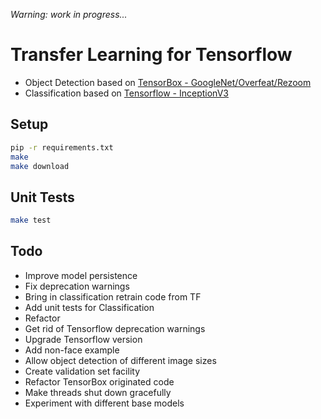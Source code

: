 
_Warning: work in progress..._

# Transfer Learning for Tensorflow

* Object Detection based on [TensorBox - GoogleNet/Overfeat/Rezoom](https://github.com/TensorBox/TensorBox)
* Classification based on [Tensorflow - InceptionV3](https://www.tensorflow.org/how_tos/image_retraining/)

## Setup

```bash
pip -r requirements.txt
make
make download
```

## Unit Tests

```bash
make test
```
## Todo

* Improve model persistence
* Fix deprecation warnings
* Bring in classification retrain code from TF
* Add unit tests for Classification
* Refactor
* Get rid of Tensorflow deprecation warnings
* Upgrade Tensorflow version
* Add non-face example
* Allow object detection of different image sizes
* Create validation set facility
* Refactor TensorBox originated code
* Make threads shut down gracefully
* Experiment with different base models
